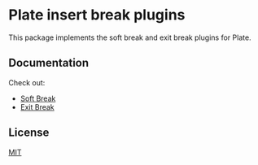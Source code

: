 # Plate insert break plugins

This package implements the soft break and exit break plugins for Plate.

## Documentation

Check out:

- [Soft Break](https://platejs.org/docs/soft-break)
- [Exit Break](https://platejs.org/docs/exit-break)

## License

[MIT](../../LICENSE)
